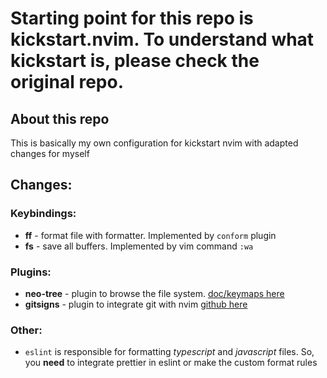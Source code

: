 # Starting point for this repo is kickstart.nvim. To understand what kickstart is, please check the original repo.

## About this repo
This is basically my own configuration for kickstart nvim with adapted changes for myself

## Changes:

### Keybindings:
- **<leader>ff** - format file with formatter. Implemented by `conform` plugin
- **<leader>fs** - save all buffers. Implemented by vim command `:wa`

### Plugins:
- **neo-tree** - plugin to browse the file system. [doc/keymaps here](https://github.com/nvim-neo-tree/neo-tree.nvim/blob/main/doc/neo-tree.txt)
- **gitsigns** - plugin to integrate git with nvim [github here](https://github.com/lewis6991/gitsigns.nvim)

### Other:
- `eslint` is responsible for formatting *typescript* and *javascript* files. So, you **need** to integrate prettier in eslint or make the custom format rules

